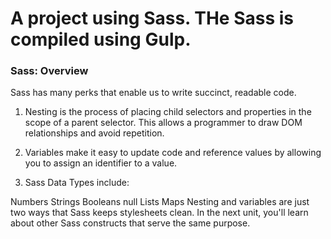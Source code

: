 # A project using Sass. THe Sass is compiled using Gulp. 

### Sass: Overview
Sass has many perks that enable us to write succinct, readable code.

1. Nesting is the process of placing child selectors and properties in the scope of a parent selector. This allows a programmer to draw DOM relationships and avoid repetition.

2. Variables make it easy to update code and reference values by allowing you to assign an identifier to a value.

3. Sass Data Types include:

Numbers
Strings
Booleans
null
Lists
Maps
Nesting and variables are just two ways that Sass keeps stylesheets clean. In the next unit, you'll learn about other Sass constructs that serve the same purpose.

